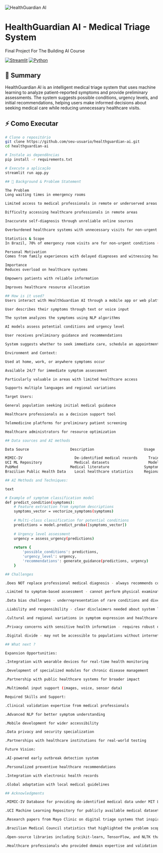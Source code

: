 ![HealthGuardian AI](https://images.unsplash.com/photo-1576091160550-2173dba999ef?ixlib=rb-4.0.3&ixid=M3wxMjA3fDB8MHxwaG90by1wYWdlfHx8fGVufDB8fHx8fA%3D%3D&auto=format&fit=crop&w=800&q=80)


# HealthGuardian AI - Medical Triage System

Final Project For The Building AI Course

[![Streamlit](https://img.shields.io/badge/Streamlit-FF4B4B?style=for-the-badge&logo=Streamlit&logoColor=white)](https://streamlit.io/)
[![Python](https://img.shields.io/badge/Python-3776AB?style=for-the-badge&logo=python&logoColor=white)](https://python.org)

## 🎯 Summary

HealthGuardian AI is an intelligent medical triage system that uses machine learning to analyze patient-reported symptoms and provide preliminary assessments. The system suggests possible conditions, urgency levels, and initial recommendations, helping users make informed decisions about seeking medical care while reducing unnecessary healthcare visits.

## ⚡ Como Executar

```bash
# Clone o repositório
git clone https://github.com/seu-usuario/healthguardian-ai.git
cd healthguardian-ai

# Instale as dependências
pip install -r requirements.txt

# Execute a aplicação
streamlit run app.py

## 🏥 Background & Problem Statement

The Problem
Long waiting times in emergency rooms

Limited access to medical professionals in remote or underserved areas

Difficulty accessing healthcare professionals in remote areas

Inaccurate self-diagnosis through unreliable online sources

Overburdened healthcare systems with unnecessary visits for non-urgent conditions

Statistics & Scope
In Brazil, 70% of emergency room visits are for non-urgent conditions (Brazilian Medical Council data).

Personal Motivation
Comes from family experiences with delayed diagnoses and witnessing healthcare accessibility challenges in rural communities. I believe technology can bridge gaps in healthcare access while maintaining quality and reliability.

Importance
Reduces overload on healthcare systems

Empowers patients with reliable information

Improves healthcare resource allocation

## How is it used?
Users interact with HealthGuardian AI through a mobile app or web platform when they experience symptoms and need initial guidance. The process works as follows:

User describes their symptoms through text or voice input

The system analyzes the symptoms using NLP algorithms

AI models assess potential conditions and urgency level

User receives preliminary guidance and recommendations

System suggests whether to seek immediate care, schedule an appointment, or try self-care

Environment and Context:

Used at home, work, or anywhere symptoms occur

Available 24/7 for immediate symptom assessment

Particularly valuable in areas with limited healthcare access

Supports multiple languages and regional variations

Target Users:

General population seeking initial medical guidance

Healthcare professionals as a decision support tool

Telemedicine platforms for preliminary patient screening

Healthcare administrators for resource optimization

## Data sources and AI methods

Data Source	                  Description	                    Usage

MIMIC-IV	                    De-identified medical records	  Training data for symptom-condition relationships
UCI ML Repository	            Medical datasets	              Model training and validation
PubMed	                      Medical literature	            Symptom pattern recognition and validation
Brazilian Public Health Data	Local healthcare statistics	    Regional adaptation and validation

## AI Methods and Techniques:

text

# Example of symptom classification model
def predict_condition(symptoms):
    # Feature extraction from symptom descriptions
    symptoms_vector = vectorize_symptoms(symptoms)
    
    # Multi-class classification for potential conditions
    predictions = model.predict_proba([symptoms_vector])
    
    # Urgency level assessment
    urgency = assess_urgency(predictions)
    
    return {
        'possible_conditions': predictions,
        'urgency_level': urgency,
        'recommendations': generate_guidance(predictions, urgency)
    }

## Challenges

.Does NOT replace professional medical diagnosis - always recommends consulting healthcare providers for definitive diagnosis

.Limited to symptom-based assessment - cannot perform physical examinations or laboratory tests

.Data bias challenges - underrepresentation of rare conditions and diverse populations in training data

.Liability and responsibility - clear disclaimers needed about system limitations

.Cultural and regional variations in symptom expression and healthcare-seeking behavior

.Privacy concerns with sensitive health information - requires robust data protection

.Digital divide - may not be accessible to populations without internet or smartphone access

## What next ?

Expansion Opportunities:

.Integration with wearable devices for real-time health monitoring

.Development of specialized modules for chronic disease management

.Partnership with public healthcare systems for broader impact

.Multimodal input support (images, voice, sensor data)

Required Skills and Support:

.Clinical validation expertise from medical professionals

.Advanced NLP for better symptom understanding

.Mobile development for wider accessibility

.Data privacy and security specialization

.Partnerships with healthcare institutions for real-world testing

Future Vision:

.AI-powered early outbreak detection system

.Personalized preventive healthcare recommendations

.Integration with electronic health records

.Global adaptation with local medical guidelines

## Acknowledgments

.MIMIC-IV Database for providing de-identified medical data under MIT License

.UCI Machine Learning Repository for publicly available medical datasets

.Research papers from Mayo Clinic on digital triage systems that inspired the approach

.Brazilian Medical Council statistics that highlighted the problem scope

.Open-source libraries including Scikit-learn, TensorFlow, and NLTK that enable the technical implementation

.Healthcare professionals who provided domain expertise and validation perspectives



